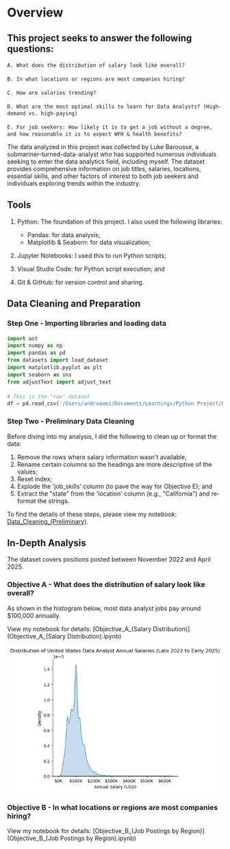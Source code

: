 # Overview

## This project seeks to answer the following questions:

    A. What does the distribution of salary look like overall? 

    B. In what locations or regions are most companies hiring? 

    C. How are salaries trending? 

    D. What are the most optimal skills to learn for Data Analysts? (High-demand vs. high-paying) 

    E. For job seekers: How likely it is to get a job without a degree, and how reasonable it is to expect WFH & health benefits?

The data analyzed in this project was collected by Luke Barousse, a submariner-turned-data-analyst who has supported numerous individuals seeking to enter the data analytics field, including myself. The dataset provides comprehensive information on job titles, salaries, locations, essential skills, and other factors of interest to both job seekers and individuals exploring trends within the industry.

## Tools

1. Python: The foundation of this project. I also used the following libraries:
    - Pandas: for data analysis; 
    - Matplotlib & Seaborn: for data visualization; 

2. Jupyter Notebooks: I used this to run Python scripts; 

3. Visual Studio Code: for Python script execution; and

4. Git & GitHub: for version control and sharing.

## Data Cleaning and Preparation

### Step One - Importing libraries and loading data

```python
import ast
import numpy as np
import pandas as pd
from datasets import load_dataset
import matplotlib.pyplot as plt  
import seaborn as sns
from adjustText import adjust_text

# This is the "raw" dataset
df = pd.read_csv('/Users/andreawei/Documents/Learnings/Python Project/Datasets/gsearch_jobs.csv')
```
### Step Two - Preliminary Data Cleaning

Before diving into my analysis, I did the following to clean up or format the data:
1. Remove the rows where salary information wasn't available; 
2. Rename certain columns so the headings are more descriptive of the values; 
3. Reset index; 
4. Explode the 'job_skills' column (to pave the way for Objective E); and
5. Extract the "state" from the 'location' column (e.g., "California") and re-format the strings.

To find the details of these steps, please view my notebook: [Data_Cleaning_(Preliminary)](Data_Cleaning_(Preliminary).ipynb).

## In-Depth Analysis

The dataset covers positions posted between November 2022 and April 2025.

### Objective A - What does the distribution of salary look like overall? 

As shown in the histogram below, most data analyst jobs pay around $100,000 annually.

View my notebook for details: [Objective_A_(Salary Distribution)](Objective_A_(Salary Distribution).ipynb)

![alt text](image.png)

### Objective B - In what locations or regions are most companies hiring? 

View my notebook for details: [Objective_B_(Job Postings by Region)](Objective_B_(Job Postings by Region).ipynb)




